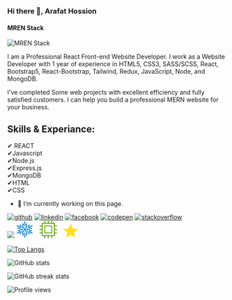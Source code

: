 ### Hi there 👋, Arafat Hossion 
#### MREN Stack
![MREN Stack](https://arturssmirnovs.github.io/github-profile-readme-generator/images/banner.png)

I am a Professional React Front-end Website Developer. I work as a Website Developer with 1 year of experience in HTML5, CSS3, SASS/SCSS, React, Bootstrap5, React-Bootstrap, Tailwind, Redux, JavaScript, Node, and MongoDB. 

I've completed Some web projects with excellent efficiency and fully satisfied customers. I can help you build a professional MERN website for your business.

## Skills & Experiance:
✔ REACT <br/>
✔Javascript <br/>
✔Node.js <br/>
✔Express.js <br/>
✔MongoDB <br/>
✔HTML <br/>
✔CSS <br/>

- 🔭 I’m currently working on this page. 


[<img src='https://cdn.jsdelivr.net/npm/simple-icons@3.0.1/icons/github.svg' alt='github' height='40'>](https://github.com/arafathossion)  [<img src='https://cdn.jsdelivr.net/npm/simple-icons@3.0.1/icons/linkedin.svg' alt='linkedin' height='40'>](https://www.linkedin.com/in/arafat-hossion-77429a202/)  [<img src='https://cdn.jsdelivr.net/npm/simple-icons@3.0.1/icons/facebook.svg' alt='facebook' height='40'>](https://www.facebook.com/arafathossionrahman)  [<img src='https://cdn.jsdelivr.net/npm/simple-icons@3.0.1/icons/codepen.svg' alt='codepen' height='40'>](https://codepen.io/Arafat3951)  [<img src='https://cdn.jsdelivr.net/npm/simple-icons@3.0.1/icons/stackoverflow.svg' alt='stackoverflow' height='40'>](https://stackoverflow.com/users/arafat-hossion)  
[![](https://img.shields.io/badge/linkedin-%230077B5.svg?style=for-the-badge&logo=linkedin)](https://www.linkedin.com/in/zluvsand/)
<a href='https://archiveprogram.github.com/'><img src='https://raw.githubusercontent.com/acervenky/animated-github-badges/master/assets/acbadge.gif' width='40' height='40'></a> <a href='https://docs.github.com/en/developers'><img src='https://raw.githubusercontent.com/acervenky/animated-github-badges/master/assets/devbadge.gif' width='40' height='40'></a> <a href='https://stars.github.com/'><img src='https://raw.githubusercontent.com/acervenky/animated-github-badges/master/assets/starbadge.gif' width='35' height='35'></a> 

[![Top Langs](https://github-readme-stats.vercel.app/api/top-langs/?username=arafathossion)](https://github.com/anuraghazra/github-readme-stats)

![GitHub stats](https://github-readme-stats.vercel.app/api?username=arafathossion&show_icons=true&count_private=true)  

![GitHub streak stats](https://github-readme-streak-stats.herokuapp.com/?user=arafathossion)  

![Profile views](https://gpvc.arturio.dev/arafathossion)  
